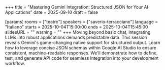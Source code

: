 +++
title = "Mastering Gemini Integration: Structured JSON for Your AI Applications"
date = 2025-09-10
draft = false

[params]
rooms = ["teatro"]
speakers = ["saverio-terracciano"]
language = "Italiano"
starts = 2025-10-04T15:00:00
ends = 2025-10-04T15:45:00
slidesURL = ""
warning = ""
+++
Moving beyond basic chat, integrating LLMs into robust applications demands predictable data. This session reveals Gemini's game-changing native support for structured output. Learn how to leverage concise JSON schemas within Google AI Studio to ensure consistent, machine-readable responses. We'll demonstrate how to define, test, and generate API code for seamless integration into your development workflow.
